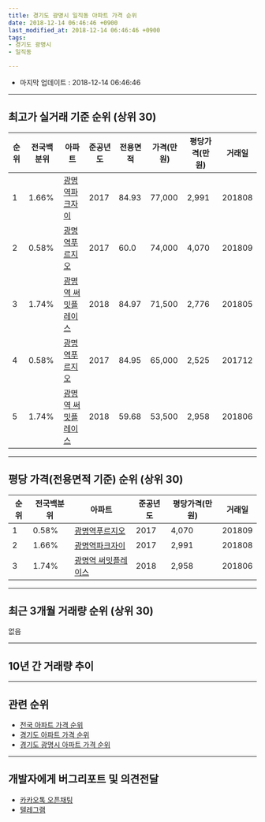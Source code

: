 ```yaml
---
title: 경기도 광명시 일직동 아파트 가격 순위
date: 2018-12-14 06:46:46 +0900
last_modified_at: 2018-12-14 06:46:46 +0900
tags:
- 경기도 광명시
- 일직동

---
```


* 마지막 업데이트 : 2018-12-14 06:46:46

---

## 최고가 실거래 기준 순위 (상위 30)


|순위|전국백분위|아파트|준공년도|전용면적|가격(만원)|평당가격(만원)|거래일|
|---|---|---|---|---|---|---|---|
|1|1.66%|[광명역파크자이](https://search.naver.com/search.naver?query=%EA%B2%BD%EA%B8%B0%EB%8F%84+%EA%B4%91%EB%AA%85%EC%8B%9C+%EC%9D%BC%EC%A7%81%EB%8F%99+%EA%B4%91%EB%AA%85%EC%97%AD%ED%8C%8C%ED%81%AC%EC%9E%90%EC%9D%B4)|2017|84.93|77,000|2,991|201808|
|2|0.58%|[광명역푸르지오](https://search.naver.com/search.naver?query=%EA%B2%BD%EA%B8%B0%EB%8F%84+%EA%B4%91%EB%AA%85%EC%8B%9C+%EC%9D%BC%EC%A7%81%EB%8F%99+%EA%B4%91%EB%AA%85%EC%97%AD%ED%91%B8%EB%A5%B4%EC%A7%80%EC%98%A4)|2017|60.0|74,000|4,070|201809|
|3|1.74%|[광명역 써밋플레이스](https://search.naver.com/search.naver?query=%EA%B2%BD%EA%B8%B0%EB%8F%84+%EA%B4%91%EB%AA%85%EC%8B%9C+%EC%9D%BC%EC%A7%81%EB%8F%99+%EA%B4%91%EB%AA%85%EC%97%AD+%EC%8D%A8%EB%B0%8B%ED%94%8C%EB%A0%88%EC%9D%B4%EC%8A%A4)|2018|84.97|71,500|2,776|201805|
|4|0.58%|[광명역푸르지오](https://search.naver.com/search.naver?query=%EA%B2%BD%EA%B8%B0%EB%8F%84+%EA%B4%91%EB%AA%85%EC%8B%9C+%EC%9D%BC%EC%A7%81%EB%8F%99+%EA%B4%91%EB%AA%85%EC%97%AD%ED%91%B8%EB%A5%B4%EC%A7%80%EC%98%A4)|2017|84.95|65,000|2,525|201712|
|5|1.74%|[광명역 써밋플레이스](https://search.naver.com/search.naver?query=%EA%B2%BD%EA%B8%B0%EB%8F%84+%EA%B4%91%EB%AA%85%EC%8B%9C+%EC%9D%BC%EC%A7%81%EB%8F%99+%EA%B4%91%EB%AA%85%EC%97%AD+%EC%8D%A8%EB%B0%8B%ED%94%8C%EB%A0%88%EC%9D%B4%EC%8A%A4)|2018|59.68|53,500|2,958|201806|


---

## 평당 가격(전용면적 기준) 순위 (상위 30)


|순위|전국백분위|아파트|준공년도|평당가격(만원)|거래일|
|---|---|---|---|---|---|
|1|0.58%|[광명역푸르지오](https://search.naver.com/search.naver?query=%EA%B2%BD%EA%B8%B0%EB%8F%84+%EA%B4%91%EB%AA%85%EC%8B%9C+%EC%9D%BC%EC%A7%81%EB%8F%99+%EA%B4%91%EB%AA%85%EC%97%AD%ED%91%B8%EB%A5%B4%EC%A7%80%EC%98%A4)|2017|4,070|201809|
|2|1.66%|[광명역파크자이](https://search.naver.com/search.naver?query=%EA%B2%BD%EA%B8%B0%EB%8F%84+%EA%B4%91%EB%AA%85%EC%8B%9C+%EC%9D%BC%EC%A7%81%EB%8F%99+%EA%B4%91%EB%AA%85%EC%97%AD%ED%8C%8C%ED%81%AC%EC%9E%90%EC%9D%B4)|2017|2,991|201808|
|3|1.74%|[광명역 써밋플레이스](https://search.naver.com/search.naver?query=%EA%B2%BD%EA%B8%B0%EB%8F%84+%EA%B4%91%EB%AA%85%EC%8B%9C+%EC%9D%BC%EC%A7%81%EB%8F%99+%EA%B4%91%EB%AA%85%EC%97%AD+%EC%8D%A8%EB%B0%8B%ED%94%8C%EB%A0%88%EC%9D%B4%EC%8A%A4)|2018|2,958|201806|


---

## 최근 3개월 거래량 순위 (상위 30)

없음

---

## 10년 간 거래량 추이


<div style="width:100%;">
    <canvas id="deal_progress" height="250"></canvas>
</div>

<script>
new Chart(document.getElementById("deal_progress"), {
    type: 'line',
    data: {
        labels: ['200812','200901','200902','200903','200904','200905','200906','200907','200908','200909','200910','200911','200912','201001','201002','201003','201004','201005','201006','201007','201008','201009','201010','201011','201012','201101','201102','201103','201104','201105','201106','201107','201108','201109','201110','201111','201112','201201','201202','201203','201204','201205','201206','201207','201208','201209','201210','201211','201212','201301','201302','201303','201304','201305','201306','201307','201308','201309','201310','201311','201312','201401','201402','201403','201404','201405','201406','201407','201408','201409','201410','201411','201412','201501','201502','201503','201504','201505','201506','201507','201508','201509','201510','201511','201512','201601','201602','201603','201604','201605','201606','201607','201608','201609','201610','201611','201612','201701','201702','201703','201704','201705','201706','201707','201708','201709','201710','201711','201712','201801','201802','201803','201804','201805','201806','201807','201808','201809','201810','201811','201812'],
        datasets: [{
            label: '실거래 수',
            pointRadius: 1,
            data: [0, 0, 0, 0, 0, 0, 0, 0, 0, 0, 0, 0, 0, 0, 0, 0, 0, 0, 0, 0, 0, 0, 0, 0, 0, 0, 0, 0, 0, 0, 0, 0, 0, 0, 0, 0, 0, 0, 0, 0, 0, 0, 0, 0, 0, 0, 0, 0, 0, 0, 0, 0, 0, 0, 0, 0, 0, 0, 0, 0, 0, 0, 0, 0, 0, 0, 0, 0, 0, 0, 0, 0, 0, 0, 0, 0, 0, 0, 0, 0, 0, 0, 0, 0, 0, 0, 0, 0, 0, 0, 0, 0, 0, 0, 0, 0, 0, 0, 0, 0, 0, 0, 0, 0, 0, 0, 0, 0, 1, 0, 0, 0, 0, 1, 1, 0, 1, 1, 0, 0, 0],
            borderColor: "rgba(255, 201, 14, 1)",
            backgroundColor: "rgba(255, 201, 14, 0.5)",
            fill: true,
        }]
    },
    options: {
        responsive: true,
        title: {
            display: true,
            text: '10년간 거래량 추이'
        },
        tooltips: {
            mode: 'index',
            intersect: false,
        },
        hover: {
            mode: 'nearest',
            intersect: true
        },
        scales: {
            xAxes: [{
                display: true,
                scaleLabel: {
                    display: true,
                    labelString: '년/월'
                }
            }],
            yAxes: [{
                display: true,
                ticks: {
                    suggestedMin: 0,
                },
                scaleLabel: {
                    display: true,
                    labelString: '실거래 수'
                }
            }]
        }
    }
});

</script>


---

## 관련 순위

- [전국 아파트 가격 순위](https://inasie.github.io/apt-ranking/전국)
- [경기도 아파트 가격 순위](https://inasie.github.io/apt-ranking/경기도)
- [경기도 광명시 아파트 가격 순위](https://inasie.github.io/apt-ranking/경기도-광명시)


---

## 개발자에게 버그리포트 및 의견전달

- [카카오톡 오픈채팅](https://open.kakao.com/o/gLJUAP4)
- [텔레그램](https://t.me/inasie)

